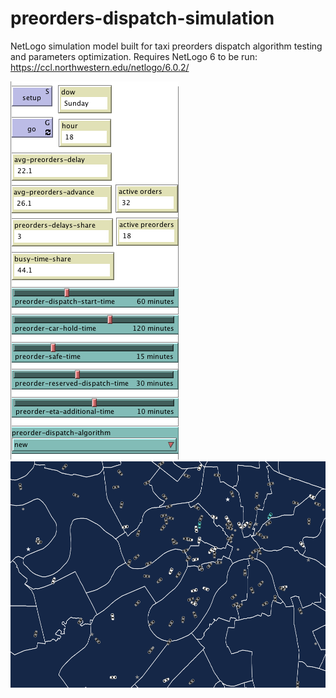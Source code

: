 # preorders-dispatch-simulation

NetLogo simulation model built for taxi preorders dispatch algorithm testing and parameters optimization. Requires NetLogo 6 to be run: https://ccl.northwestern.edu/netlogo/6.0.2/

![model controls](https://raw.githubusercontent.com/alexey-nikolaev/preorders-dispatch-simulation/master/controls.png)
![map part](https://raw.githubusercontent.com/alexey-nikolaev/preorders-dispatch-simulation/master/map_part.png)
